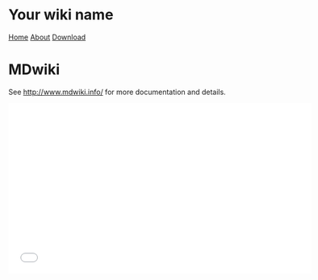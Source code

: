 # Your wiki name

[Home](home.md)
[About](about.md)
[Download](download.md)

MDwiki
======

See http://www.mdwiki.info/ for more documentation and details.

<iframe src="//player.vimeo.com/video/74443178?title=0&amp;byline=0&amp;portrait=0" width="600" height="338" frameborder="0" webkitallowfullscreen mozallowfullscreen allowfullscreen></iframe>